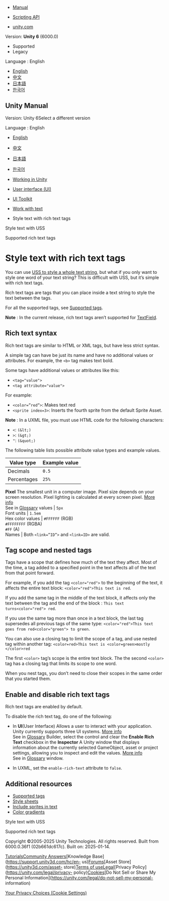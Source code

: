 [](https://docs.unity3d.com)

  * [Manual](../Manual/index.html)
  * [Scripting API](../ScriptReference/index.html)

  * [unity.com](https://unity.com/)

Version: **Unity 6** (6000.0)

  * Supported
  * Legacy

Language : English

  * [English](/Manual/UIE-rich-text-tags.html)
  * [中文](/cn/current/Manual/UIE-rich-text-tags.html)
  * [日本語](/ja/current/Manual/UIE-rich-text-tags.html)
  * [한국어](/kr/current/Manual/UIE-rich-text-tags.html)

[](https://docs.unity3d.com)

## Unity Manual

Version: Unity 6Select a different version

Language : English

  * [English](/Manual/UIE-rich-text-tags.html)
  * [中文](/cn/current/Manual/UIE-rich-text-tags.html)
  * [日本語](/ja/current/Manual/UIE-rich-text-tags.html)
  * [한국어](/kr/current/Manual/UIE-rich-text-tags.html)

  * [Working in Unity](working-in-unity.html)
  * [User interface (UI)](UIToolkits.html)
  * [UI Toolkit](UIElements.html)
  * [Work with text](UIE-work-with-text.html)
  * Style text with rich text tags

[](UIB-styling-ui-text.html)

Style text with USS

[](UIE-supported-tags.html)

Supported rich text tags

# Style text with rich text tags

You can use [USS to style a whole text string](UIB-styling-ui-text.html), but
what if you only want to style one word of your text string? This is difficult
with USS, but it’s simple with rich text tags.

Rich text tags are tags that you can place inside a text string to style the
text between the tags.

For all the supported tags, see [Supported tags](UIE-supported-tags.html).

**Note** : In the current release, rich text tags aren’t supported for
[TextField](UIE-uxml-element-TextField.html).

## Rich text syntax

Rich text tags are similar to HTML or XML tags, but have less strict syntax.

A simple tag can have be just its name and have no additional values or
attributes. For example, the `<b>` tag makes text bold.

Some tags have additional values or attributes like this:

  * `<tag="value">`
  * `<tag attribute="value">`

For example:

  * `<color=”red”>`: Makes text red
  * `<sprite index=3>`: Inserts the fourth sprite from the default Sprite Asset.

**Note** : In a UXML file, you must use HTML code for the following
characters:

  * `<`: `(&lt;)`
  * `>`: `(&gt;)`
  * `"`: `(&quot;)`

The following table lists possible attribute value types and example values.

**Value type** | **Example value**  
---|---  
Decimals | `0.5`  
Percentages | `25%`  
**Pixel** The smallest unit in a computer image. Pixel size depends on your
screen resolution. Pixel lighting is calculated at every screen pixel. [More
info](ShadowPerformance.html)  
See in [Glossary](Glossary.html#pixel) values | `5px`  
Font units | `1.5em`  
Hex color values |  `#FFFFFF` (RGB)  
`#FFFFFFFF` (RGBA)  
`#FF` (A)  
Names | Both `<link=”ID”>` and `<link=ID>` are valid.  
  
## Tag scope and nested tags

Tags have a scope that defines how much of the text they affect. Most of the
time, a tag added to a specified point in the text affects all of the text
from that point forward.

For example, if you add the tag `<color="red">` to the beginning of the text,
it affects the entire text block: `<color="red">This text is red`.

If you add the same tag in the middle of the text block, it affects only the
text between the tag and the end of the block : `This text turns<color="red">
red`.

If you use the same tag more than once in a text block, the last tag
supersedes all previous tags of the same type: `<color="red">This text goes
from red<color="green"> to green`.

You can also use a closing tag to limit the scope of a tag, and use nested tag
within another tag: `<color=red>This text is <color=green>mostly </color>red`

The first `<color>` tag’s scope is the entire text block. The the second
`<color>` tag has a closing tag that limits its scope to one word.

When you nest tags, you don’t need to close their scopes in the same order
that you started them.

## Enable and disable rich text tags

Rich text tags are enabled by default.

To disable the rich text tag, do one of the following:

  * In **UI**(User Interface) Allows a user to interact with your application. Unity currently supports three UI systems. [More info](UI-system-compare.html)  
See in [Glossary](Glossary.html#UI) Builder, select the control and clear the
**Enable Rich Text** checkbox in the **Inspector** A Unity window that
displays information about the currently selected GameObject, asset or project
settings, allowing you to inspect and edit the values. [More
info](UsingTheInspector.html)  
See in [Glossary](Glossary.html#Inspector) window.

  * In UXML, set the `enable-rich-text` attribute to `false`.

## Additional resources

  * [Supported tags](UIE-supported-tags.html)
  * [Style sheets](UIE-style-sheet.html)
  * [Include sprites in text](UIE-sprite.html)
  * [Color gradients](UIE-color-gradient.html)

[](UIB-styling-ui-text.html)

Style text with USS

[](UIE-supported-tags.html)

Supported rich text tags

Copyright ©2005-2025 Unity Technologies. All rights reserved. Built from
6000.0.36f1 (02b661dc617c). Built on: 2025-01-14.

[Tutorials](https://learn.unity.com/)[Community
Answers](https://answers.unity3d.com)[Knowledge
Base](https://support.unity3d.com/hc/en-
us)[Forums](https://forum.unity3d.com)[Asset Store](https://unity3d.com/asset-
store)[Terms of
use](https://docs.unity3d.com/Manual/TermsOfUse.html)[Legal](https://unity.com/legal)[Privacy
Policy](https://unity.com/legal/privacy-
policy)[Cookies](https://unity.com/legal/cookie-policy)[Do Not Sell or Share
My Personal Information](https://unity.com/legal/do-not-sell-my-personal-
information)

[Your Privacy Choices (Cookie Settings)](javascript:void\(0\);)


